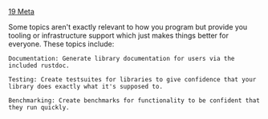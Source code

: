 [19 Meta](http://rustbyexample.com/meta.html)

Some topics aren't exactly relevant to how you program but provide you tooling
or infrastructure support which just makes things better for everyone.
These topics include:

    Documentation: Generate library documentation for users via the included rustdoc.

    Testing: Create testsuites for libraries to give confidence that your
    library does exactly what it's supposed to.

    Benchmarking: Create benchmarks for functionality to be confident that
    they run quickly.


